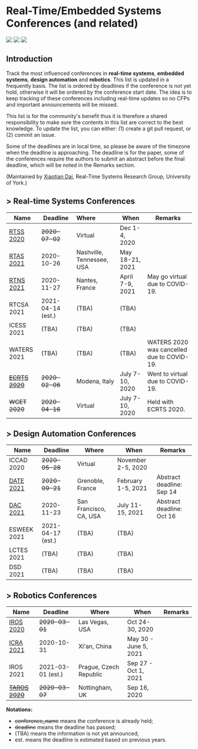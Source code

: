 # Real-Time/Embedded Systems Conferences (and related) 

![](https://badgen.net/github/stars/automaticdai/realtime-embedded-conferences)  ![](https://badgen.net/github/issues/automaticdai/realtime-embedded-conferences)  ![](https://badgen.net/github/contributors/automaticdai/realtime-embedded-conferences)

## Introduction

Track the most influenced conferences in **real-time systems**, **embedded systems**, **design automation** and **robotics**. This list is updated in a frequently basis. The list is ordered by deadlines if the conference is not yet hold, otherwise it will be ordered by the conference start date. The idea is to keep tracking of these conferences including real-time updates so no CFPs and important announcements will be missed.

This list is for the community's benefit thus it is therefore a shared responsibility to make sure the contents in this list are correct to the best knowledge. To update the list, you can either: (1) create a git pull request, or (2) commit an issue.

Some of the deadlines are in local time, so please be aware of the timezone when the deadline is approaching. The deadline is for the paper, some of the conferences require the authors to submit an abstract before the final deadline, which will be noted in the Remarks section.

(Maintained by [Xiaotian Dai](http://www.xiaotiandai.com), Real-Time Systems Research Group, University of York.)

## > Real-time Systems Conferences

| Name                                          | Deadline          | Where                     | When            | Remarks                                    |
| --------------------------------------------- | ----------------- | :------------------------ | --------------- | ------------------------------------------ |
| [RTSS 2020](http://2020.rtss.org/)            | ~~2020-07-02~~    | Virtual                   | Dec 1-4, 2020   |                                            |
| [RTAS 2021](http://2021.rtas.org/)            | 2020-10-26        | Nashville, Tennessee, USA | May 18-21, 2021 |                                            |
| [RTNS 2021](https://rtns2021.univ-nantes.fr/) | 2020-11-27        | Nantes, France            | April 7-9, 2021 | May go virtual due to COVID-19.            |
| RTCSA 2021                                    | 2021-04-14 (est.) | (TBA)                     | (TBA)           |                                            |
| ICESS 2021                                    | (TBA)             | (TBA)                     | (TBA)           |                                            |
| WATERS 2021                                   | (TBA)             | (TBA)                     | (TBA)           | WATERS 2020 was cancelled due to COVID-19. |
| ~~[ECRTS 2020](https://www.ecrts.org/)~~      | ~~2020-02-06~~    | Modena, Italy             | July 7-10, 2020 | Went to virtual due to COVID-19.           |
| ~~WCET 2020~~                                 | ~~2020-04-16~~    | Virtual                   | July 7-10, 2020 | Held with ECRTS 2020.                      |

## > Design Automation Conferences

| Name                                               | Deadline          | Where                  | When               | Remarks                   |
| -------------------------------------------------- | ----------------- | ---------------------- | ------------------ | ------------------------- |
| ICCAD 2020                                         | ~~2020-05-28~~    | Virtual                | November 2-5, 2020 |                           |
| [DATE 2021](https://www.date-conference.com/)      | ~~2020-09-21~~    | Grenoble, France       | February 1-5, 2021 | Abstract deadline: Sep 14 |
| [DAC 2021](https://dac.com/call-for-contributions) | 2020-11-23        | San Francisco, CA, USA | July 11-15, 2021   | Abstract deadline: Oct 16                          |
| ESWEEK 2021                                        | 2021-04-17 (est.) | (TBA)                  | (TBA)              |                           |
| LCTES 2021                                         | (TBA)             | (TBA)                  | (TBA)              |                           |
| DSD 2021                                           | (TBA)             | (TBA)                  | (TBA)              |                           |

## > Robotics Conferences

| Name                                                         | Deadline          | Where                  | When                  | Remarks |
| ------------------------------------------------------------ | ----------------- | ---------------------- | --------------------- | ------- |
| [IROS 2020](https://www.iros2020.org/index.html)             | ~~2020-03-01~~    | Las Vegas, USA         | Oct 24-30, 2020       |         |
| [ICRA 2021](http://www.icra2021.org/)                        | 2020-10-31        | Xi'an, China           | May 30 - June 5, 2021 |         |
| IROS 2021                                                    | 2021-03-01 (est.) | Prague, Czech Republic | Sep 27 - Oct 1, 2021  |         |
| ~~[TAROS 2020](https://www.nottingham.ac.uk/conference/fac-eng/taros/index.aspx)~~ | ~~2020-03-07~~    | Nottingham, UK         | Sep 16, 2020          |         |



**Notations:**

- ~~conference_name~~ means the conference is already held; 
- ~~deadline~~ means the deadline has passed;
- (TBA) means the information is not yet announced;
- est. means the deadline is estimated based on previous years.
